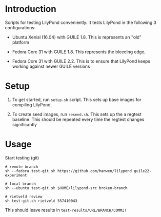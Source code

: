 Introduction
============


Scripts for testing LilyPond conveniently. It tests LilyPond in the
following 3 configurations:

* Ubuntu Xenial (16.04) with GUILE 1.8. This is represents an "old"
  platform

* Fedora Core 31 with GUILE 1.8. This represents the bleeding edge.

* Fedora Core 31 with GUILE 2.2. This is to ensure that LilyPond keeps
  working against newer GUILE versions

Setup
=====

1.  To get started, run `setup.sh` script.  This sets up base images
    for compiling LilyPond.

2.  To create seed images, run `reseed.sh`.  This sets up the a
    regtest baseline.  This should be repeated every time the regtest
    changes significantly

Usage
=====

Start testing (git)

```
# remote branch
sh --fedora test-git.sh https://github.com/hanwen/lilypond guile22-experiment

# local branch
sh --ubuntu test-git.sh $HOME/lilypond-src broken-branch

# rietveld review
sh test-git.sh rietveld 557410043
```

This should leave results in `test-results/URL/BRANCH/COMMIT`
